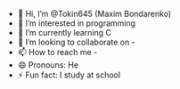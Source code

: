 - 👋 Hi, I’m @Tokin645 (Maxim Bondarenko)
- 👀 I’m interested in programming
- 🌱 I’m currently learning С
- 💞️ I’m looking to collaborate on -
- 📫 How to reach me -
- 😄 Pronouns: He
- ⚡ Fun fact: I study at school

<!---
Tokin645/Tokin645 is a ✨ special ✨ repository because its `README.md` (this file) appears on your GitHub profile.
You can click the Preview link to take a look at your changes.
--->
